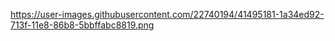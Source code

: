 https://user-images.githubusercontent.com/22740194/41495181-1a34ed92-713f-11e8-86b8-5bbffabc8819.png
